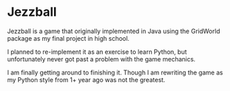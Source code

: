 Jezzball
========

Jezzball is a game that originally implemented in Java using the GridWorld package as my final project in high school.

I planned to re-implement it as an exercise to learn Python, but unfortunately never got past a problem with the game mechanics.

I am finally getting around to finishing it. Though I am rewriting the game as
my Python style from 1+ year ago was not the greatest.